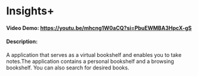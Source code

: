 # Insights+

 

#### Video Demo:  <https://youtu.be/mhcng1W0aCQ?si=PbuEWMBA3HpcX-gS>

#### Description:

A application that serves as a virtual bookshelf and enables you to take notes.The application contains a personal bookshelf and a browsing bookshelf. You can also search for desired books.

